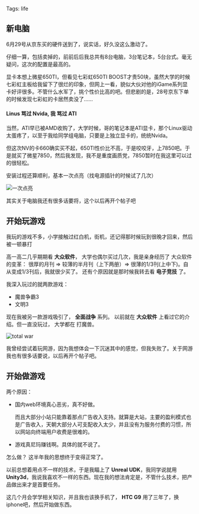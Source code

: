 Tags: life

## 新电脑

6月29号从京东买的硬件送到了，说实话，好久没这么激动了。

仔细一算，包括卖掉的，前前后后我总共有8台电脑，3台笔记本，5台台式。毫无疑问，这次的配置是最高的。

显卡本想上微星650TI，但看见七彩虹650TI BOOST才贵50块，虽然大学的时候七彩虹主板给我留下了很烂的印象，但网上一看，貌似大伙对他的iGame系列显卡好评很多。不管什么水军了，挑个性价比高的吧。但悲剧的是，28号京东下单的时候发现七彩虹的卡居然卖没了……

#### Linus 骂过 Nvida, 我 骂过 ATI

当然，ATI早已被AMD收购了，大学时候，哥的笔记本是ATI显卡，那个Linux驱动太蛋疼了，以至于我给同学组电脑，只要是上独立显卡的，统统Nvida。

但这次NV的卡660确实买不起，650TI性价比不高，于是咬咬牙，上7850吧。于是就买了微星7850，然后我发现，我不是重度画质党，7850暂时在我这里可以过的很轻松。

安装过程还算顺利，基本一次点亮（找电源插针的时候试了几次）

![一次点亮][1]

其实关于电脑我还有很多话要将，这个以后再开个帖子吧


## 开始玩游戏

我玩的游戏不多，小学接触过红白机，街机，还记得那时候玩到很晚才回来，然后被一顿暴打

高一高二几乎期期看 **大众软件**， 大学也偶尔买过几次，我是亲身经历了 大众软件的变革： 很厚的月刊 => 较薄的半月刊（上下两册）=> 很薄的1/3刊(上中下)。自从变成1/3刊后，我就很少买了。 还有个原因就是那时候我转去看 **电子竞技** 了。

我深入玩过的就两款游戏：

*   魔兽争霸3
*   文明3

现在我被另一款游戏吸引了， **全面战争** 系列。 以前就在 **大众软件** 上看过它的介绍。但一直没玩过， 大学都在 打魔兽。

![total war][2]

我曾经尝试着玩网游，因为我想体会一下沉迷其中的感觉，但我失败了。关于网游我也有很多话要说，以后再开个帖子吧。

## 开始做游戏

两个原因：

*   国内web环境真心恶劣，真不好做。

    而且大部分小站只能靠着那点广告收入支持。就算是大站，主要的盈利模式也是广告收入，天朝大部分人可支配收入太少，并且没有为服务付费的习惯，所以网站向终端用户收费是很难的。

*   游戏真尼玛赚钱啊。具体的就不说了。


怎么做？ 这半年我的思想终于变得正常了。

以前总想着用点不一样的技术，于是我瞄上了 **Unreal UDK**，我同学说就用 **Unity3d**，我说我喜欢不一样的东西。现在我的想法肯定是，不管什么技术，把产品做出来才是首要任务。

这几个月会学学相关知识，并且我也该换手机了，
**HTC G9** 用了三年了，换iphone吧，然后开始做东西。

[1]: http://i1297.photobucket.com/albums/ag23/yueyoum/p_large_NplE_37c5000001b31262_zpsf8bc01ff.jpg

[2]: http://i1297.photobucket.com/albums/ag23/yueyoum/d_zpsafd75e4b.png
